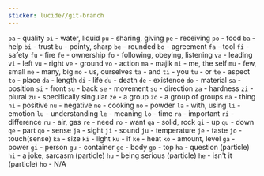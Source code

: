 ```yaml
---
sticker: lucide//git-branch
---
```




`pa` - quality
`pi`  - water, liquid
`pu` - sharing, giving
`pe` - receiving
`po` - food
`ba` - help
`bi` - trust
`bu` - pointy, sharp
`be` - rounded
`bo` - agreement
`fa` - tool
`fi`  - safety
`fu`  - fire
`fe` - ownership
`fo` - following, obeying, listening
`va` - leading
`vi` - left
`vu` - right
`ve` - ground
`vo`  - action
`ma`  - majik
`mi`  - me, the self
`mu` - few, small
`me` - many, big
`mo` - us, ourselves
`ta` - and
`ti`  - you
`tu` - or
`te`  - aspect
`to` - place
`da` - length
`di` - life
`du` - death
`de`  - existence
`do` - material
`sa`  - position
`si` - front
`su` - back
`se` - movement
`so`  - direction
`za`  - hardness
`zi` - plural
`zu` - specifically singular
`ze` - a group
`zo` - a group of groups
`na` - thing
`ni` - positive
`nu` - negative
`ne` - cooking
`no` - powder
`la` - with, using
`li`  - emotion
`lu`  - understanding
`le`  - meaning
`lo`  - time
`ra` - important
`ri`  - difference
`ru`  - air, gas
`re` - need
`ro` - want
`qa`  - solid, rock
`qi`  - up
`qu`  - down
`qe`  - part
`qo`  - sense
`ja`  - sight
`ji`  - sound
`ju`  - temperature
`je`  - taste
`jo`  - touch(sense)
`ka`  - size
`ki`  - light
`ku`  - if
`ke`  - heat
`ko`  - amount, level
`ga`  - power
`gi`  - person
`gu`  - container
`ge`  - body
`go` - top
`ha` - question (particle)
`hi` - a joke, sarcasm (particle)
`hu` - being serious (particle)
`he` - isn't it (particle)
`ho` - N/A